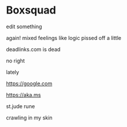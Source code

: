 # Boxsquad

edit something

again!
mixed feelings like logic
pissed off a little

deadlinks.com is dead

no right

lately

https://google.com

https://aka.ms

st.jude
rune

crawling in my skin
